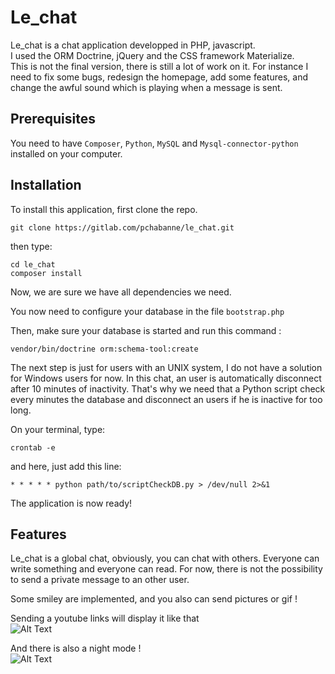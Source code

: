 # Le_chat

Le_chat is a chat application developped in PHP, javascript.  
I used the ORM Doctrine, jQuery and the CSS framework Materialize.  
This is not the final version, there is still a lot of work on it. For instance I need to fix some bugs, redesign the homepage, add some features, and change the awful sound which is playing when a message is sent.

## Prerequisites

You need to have `Composer`, `Python`, `MySQL` and `Mysql-connector-python` installed on your computer.

## Installation



To install this application, first clone the repo.

```
git clone https://gitlab.com/pchabanne/le_chat.git
```

then type:
```
cd le_chat
composer install
```
Now, we are sure we have all dependencies we need.


You now need to configure your database in the file `bootstrap.php`

Then, make sure your database is started and run this command :
```
vendor/bin/doctrine orm:schema-tool:create
```
The next step is just for users with an UNIX system, I do not have a solution for Windows users for now.
In this chat, an user is automatically disconnect after 10 minutes of inactivity. That's why we need that a Python script check every minutes the database and disconnect an users if he is inactive for too long.

On your terminal, type:
```
crontab -e
```
and here, just add this line:
```
* * * * * python path/to/scriptCheckDB.py > /dev/null 2>&1
```


The application is now ready!

## Features 

Le_chat is a global chat, obviously, you can chat with others. Everyone can write something and everyone can read. For now, there is not the possibility to send a private message to an other user.

Some smiley are implemented, and you also can send pictures or gif !

Sending a youtube links will display it like that  
![Alt Text](https://media.giphy.com/media/TG90eDPq49vqOlcDil/giphy.gif)

And there is also a night mode !  
![Alt Text](https://media.giphy.com/media/3HzF1QGxiS9NPfwzCC/giphy.gif)
